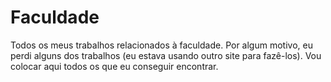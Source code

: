 # Faculdade
Todos os meus trabalhos relacionados à faculdade.
Por algum motivo, eu perdi alguns dos trabalhos (eu estava usando outro site para fazê-los). Vou colocar aqui todos os que eu conseguir encontrar.
